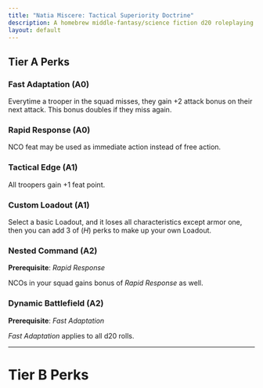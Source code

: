 ```yaml
---
title: "Natia Miscere: Tactical Superiority Doctrine"
description: A homebrew middle-fantasy/science fiction d20 roleplaying game system based on Pathfinder
layout: default
---
```


## Tier A Perks

### Fast Adaptation (A0)

Everytime a trooper in the squad misses, they gain +2 attack bonus on their next attack. This bonus doubles if they miss again.

### Rapid Response (A0)

NCO feat may be used as immediate action instead of free action.

### Tactical Edge (A1)

All troopers gain +1 feat point.

### Custom Loadout (A1)

Select a basic Loadout, and it loses all characteristics except armor one, then you can add 3 of (*H*) perks to make up your own Loadout.

### Nested Command (A2)

**Prerequisite**: *Rapid Response*

NCOs in your squad gains bonus of *Rapid Response* as well.

### Dynamic Battlefield (A2)

**Prerequisite**: *Fast Adaptation*

*Fast Adaptation* applies to all d20 rolls.

---

# Tier B Perks

